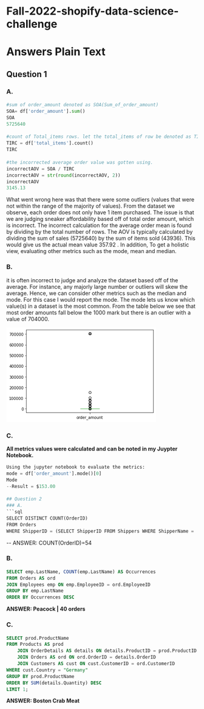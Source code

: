 # Fall-2022-shopify-data-science-challenge
# Answers Plain Text
## Question 1
### A. 
```python
#sum of order_amount denoted as SOA(Sum_of_order_amount)
SOA= df['order_amount'].sum()
SOA
5725640

#count of Total_items rows. let the total_items of row be denoted as TIRC(total_items_row_count) 
TIRC = df['total_items'].count()
TIRC

#the incorrected average order value was gotten using. 
incorrectAOV = SOA / TIRC
incorrectAOV = str(round(incorrectAOV, 2))
incorrectAOV
3145.13
```

What went wrong here was that there were some outliers (values that were not within the range of the majority of values). From the dataset we observe, each order does not only have 1 item purchased. The issue is that we are judging sneaker affordability based off of total order amount, which is incorrect.
The incorrect calculation for the average order mean is found by dividing by the total number of rows. The AOV is typically calculated by dividing the sum of sales (5725640) by the sum of items sold (43936). This would give us the actual mean value 357.92 . In addition, To get a holistic view, evaluating other metrics such as the mode, mean and median.

### B.

 it is often incorrect to judge and analyze the dataset based off of the average. For instance, any majorly large number or outliers will skew the average. Hence, we can consider other metrics such as the median and mode. For this case I would report the mode.  The mode lets us know which value(s) in a dataset is the most common. From the table below we see that most order amounts fall below the 1000 mark but there is an outlier with a value of 704000.


![Order Amount Boxplot](https://github.com/jonathan-uk/Fall-2022-shopify-data-science-challenge/blob/main/download.png)

### C. 

<b> All metrics values were calculated and can be noted in my Juypter Notebook. </b>

```python
Using the jupyter notebook to evaluate the metrics:
mode = df['order_amount'].mode()[0]
Mode
--Result = $153.00

## Question 2
### A.
```sql
SELECT DISTINCT COUNT(OrderID) 
FROM Orders
WHERE ShipperID = (SELECT ShipperID FROM Shippers WHERE ShipperName = 'Speedy Express');
```
-- ANSWER: COUNT(OrderID)=54

### B.
```sql
SELECT emp.LastName, COUNT(emp.LastName) AS Occurrences 
FROM Orders AS ord
JOIN Employees emp ON emp.EmployeeID = ord.EmployeeID
GROUP BY emp.LastName
ORDER BY Occurrences DESC
```
<b> ANSWER: Peacock |  40 orders </b>

### C.
```sql
SELECT prod.ProductName
FROM Products AS prod
    JOIN OrderDetails AS details ON details.ProductID = prod.ProductID
    JOIN Orders AS ord ON ord.OrderID = details.OrderID
    JOIN Customers AS cust ON cust.CustomerID = ord.CustomerID
WHERE cust.Country = "Germany"
GROUP BY prod.ProductName
ORDER BY SUM(details.Quantity) DESC
LIMIT 1;
```
<b> ANSWER: Boston Crab Meat <b>
